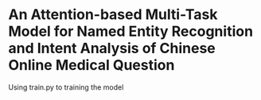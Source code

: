 # An Attention-based Multi-Task Model for Named Entity Recognition and Intent Analysis of Chinese Online Medical Question

Using train.py to training the model
